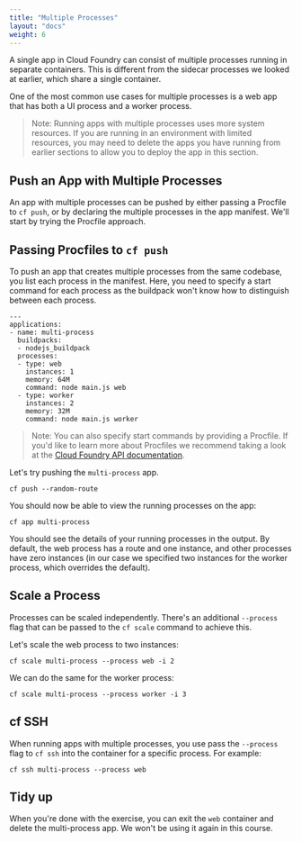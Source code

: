 ```yaml
---
title: "Multiple Processes"
layout: "docs"
weight: 6
---
```


A single app in Cloud Foundry can consist of multiple processes running in separate containers. This is different from the sidecar processes we looked at earlier, which share a single container.

One of the most common use cases for multiple processes is a web app that has both a UI process and a worker process.

> Note: Running apps with multiple processes uses more system resources. If you are running in an environment with limited resources, you may need to delete the apps you have running from earlier sections to allow you to deploy the app in this section.

## Push an App with Multiple Processes

An app with multiple processes can be pushed by either passing a Procfile to `cf push`, or by declaring the multiple processes in the app manifest. We'll start by trying the Procfile approach.

## Passing Procfiles to `cf push`

To push an app that creates multiple processes from the same codebase, you list each process in the manifest. Here, you need to specify a start command for each process as the buildpack won't know how to distinguish between each process.

```
---
applications:
- name: multi-process
  buildpacks:
  - nodejs_buildpack
  processes:
  - type: web
    instances: 1
    memory: 64M
    command: node main.js web
  - type: worker
    instances: 2
    memory: 32M
    command: node main.js worker
```

> Note: You can also specify start commands by providing a Procfile. If you'd like to learn more about Procfiles we recommend taking a look at the [Cloud Foundry API documentation](https://v3-apidocs.cloudfoundry.org/index.html#procfiles).

Let's try pushing the `multi-process` app. 

```
cf push --random-route
```

You should now be able to view the running processes on the app:
```
cf app multi-process
```

You should see the details of your running processes in the output. By default, the web process has a route and one instance, and other processes have zero instances (in our case we specified two instances for the worker process, which overrides the default).

## Scale a Process
Processes can be scaled independently. There's an additional `--process` flag that can be passed to the `cf scale` command to achieve this.

Let's scale the web process to two instances:
```
cf scale multi-process --process web -i 2
```

We can do the same for the worker process:

```
cf scale multi-process --process worker -i 3
```

## cf SSH
When running apps with multiple processes, you use pass the `--process` flag to `cf ssh` into the container for a specific process. For example:
```
cf ssh multi-process --process web
```

## Tidy up
When you're done with the exercise, you can exit the `web` container and delete the multi-process app. We won't be using it again in this course.

